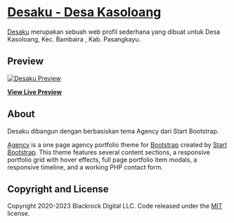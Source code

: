 # [Desaku - Desa Kasoloang](https://desapagarbesi.net)

[Desaku](https://desapagarbesi.net) merupakan sebuah web profil sederhana yang dibuat untuk Desa Kasoloang, Kec. Bambaira , Kab. Pasangkayu.

## Preview

[![Desaku Preview](https://lh3.googleusercontent.com/VfQUu-Hu1U0BezrphuvdpZ93w5HsTvi3ptWBxxI-7teWMy4-K6e6CA06We3InAEQf7X-y7q3rbKKAU7gGqeA2zvdvjxyrx_DK-mfUnl583OoYwe9mp2AsrLXASFNV0jWKKy7KZV5duQxn5Wzup9sIbIxnYXkCNE1g7FkE1khsX0Q6GbbYtoqLsZPAFgZFgBfS6_NR7qAWMjDKuyn0e8ITVV4KF6p-euXRVIp6ImlMhrn8bdkqKcMTFyzitZ_r_5V0BWdZsGtx6NnkiSksDUWdUNmF0ssUr73O4iC1lnu-z9IJigFtpQzDdHx9VgulOEOGODltFMwtpJn8lXcVlxCDmbp9ycSlAVtpbXJoTjFAjnK4mhfmN0uKSXF4UbKxHGqS7D9ogZkdrt0UxqqRd7DKgMeU6OG7u5ksvhHNsxMYN4UpwpK9n1UQDyItSceyqoUGV_DICrXyNv_tzewGSYbWX_4x0nKFeOtxsoJWsuiMkkhoHeRdkvleaDPJW2tXECb5CQ2r2iYKXQtLd8JWYVrs3zkt7K-GWsTmt6OdnAq7mkoE3G_2FFP0Jd94jRdR8--7-AA4x807cN9zn1WYEQJJ1_7WuPmn1fcdeoHvfddUGIamDNCqmI8BDHiXOXziwfPtcqQyir6WVtqrwtmG3TsDUJkaaqfRCYu=w1026-h501-no)](https://desapagarbesi.net)

**[View Live Preview](https://desapagarbesi.net)**

## About

Desaku dibangun dengan berbasiskan tema Agency dari Start Bootstrap.<br/>

[Agency](https://startbootstrap.com/template-overviews/agency/) is a one page agency portfolio theme for [Bootstrap](http://getbootstrap.com/) created by [Start Bootstrap](http://startbootstrap.com/). This theme features several content sections, a responsive portfolio grid with hover effects, full page portfolio item modals, a responsive timeline, and a working PHP contact form.

## Copyright and License

Copyright 2020-2023 Blackrock Digital LLC. Code released under the [MIT](https://github.com/BlackrockDigital/startbootstrap-agency/blob/gh-pages/LICENSE) license.
